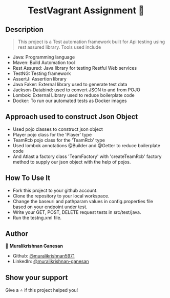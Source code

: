 <h1 align="center"> TestVagrant Assignment 👋</h1>
<p>
</p>

## Description
> This project is a Test automation framework built for Api testing using rest assured library. 
> Tools used include 
  - Java: Programming language
  - Maven: Build Automation tool
  - Rest Assured: Java library for testing Restful Web services
  - TestNG: Testing framework
  - AssertJ: Assertion library
  - Java Faker: External library used to generate test data
  - Jackson-Databind: used to convert JSON to and from POJO
  - Lombok: External Library used to reduce boilerplate code
  - Docker: To run our automated tests as Docker images

## Approach used to construct Json Object
- Used pojo classes to construct json object
- Player pojo class for the 'Player' type
- TeamRcb pojo class for the 'TeamRcb' type
- Used lombok annotations @Builder and @Getter to reduce boilerplate code
- And Atlast a factory class 'TeamFactory' with 'createTeamRcb' factory method to supply our json object with the help of pojos.

## How To Use It
- Fork this project to your github account.
- Clone the repository to your local workspace.
- Change the baseuri and pathparam values in config.properties file based on your endpoint under test.
- Write your GET, POST, DELETE request tests in src/test/java.
- Run the testng.xml file.

## Author
👤 **Muralikrishnan Ganesan**

* Github: [@muralikrishnan5971](https://github.com/muralikrishnan5971)
* LinkedIn: [@muralikrishnan-ganesan](https://linkedin.com/in/muralikrishnan-ganesan)

## Show your support

Give a ⭐️ if this project helped you!
